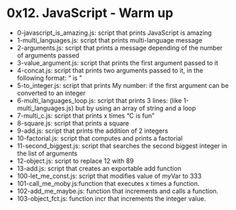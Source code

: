 # 0x12. JavaScript - Warm up

- 0-javascript_is_amazing.js: script that prints JavaScript is amazing
- 1-multi_languages.js: script that prints multi-language message
- 2-arguments.js: script that prints a message depending of the number of arguments passed
- 3-value_argument.js: script that prints the first argument passed to it
- 4-concat.js: script that prints two arguments passed to it, in the following format: “ is ”
- 5-to_integer.js:  script that prints My number: <first argument converted in integer> if the first argument can be converted to an integer
- 6-multi_languages_loop.js: script that prints 3 lines: (like 1-multi_languages.js) but by using an array of string and a loop
- 7-multi_c.js: script that prints x times “C is fun”
- 8-square.js: script that prints a square
- 9-add.js: script that prints the addition of 2 integers
- 10-factorial.js: script that computes and prints a factorial
- 11-second_biggest.js: script that searches the second biggest integer in the list of arguments
- 12-object.js: script to replace 12 with 89
- 13-add.js: script that creates an exportable add function
- 100-let_me_const.js: script that modifies value of myVar to 333
- 101-call_me_moby.js:function that executes x times a function.
- 102-add_me_maybe.js: function that increments and calls a function.
- 103-object_fct.js: function incr that increments the integer value.
